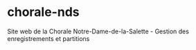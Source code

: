 # chorale-nds
Site web de la Chorale Notre-Dame-de-la-Salette - Gestion des enregistrements et partitions
